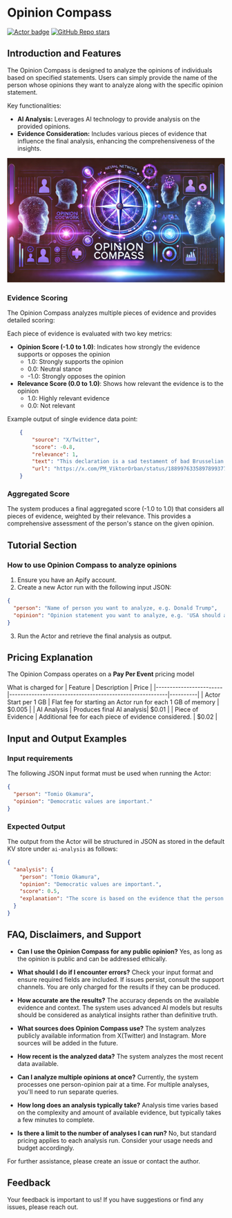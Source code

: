 # Opinion Compass

[![Actor badge](https://apify.com/actor-badge?actor=jan.turon/opinion-compass)](https://apify.com/jan.turon/opinion-compass)
[![GitHub Repo stars](https://img.shields.io/github/stars/HonzaTuron/opinion-compass)](https://github.com/HonzaTuron/opinion-compass)

## Introduction and Features
The Opinion Compass is designed to analyze the opinions of individuals based on specified statements. Users can simply provide the name of the person whose opinions they want to analyze along with the specific opinion statement. 

Key functionalities:
- **AI Analysis:** Leverages AI technology to provide analysis on the provided opinions.
- **Evidence Consideration:** Includes various pieces of evidence that influence the final analysis, enhancing the comprehensiveness of the insights.

![Opinion Compass Logo](compass.png)

### Evidence Scoring

The Opinion Compass analyzes multiple pieces of evidence and provides detailed scoring:

Each piece of evidence is evaluated with two key metrics:
- **Opinion Score (-1.0 to 1.0)**: Indicates how strongly the evidence supports or opposes the opinion
  - 1.0: Strongly supports the opinion
  - 0.0: Neutral stance
  - -1.0: Strongly opposes the opinion
- **Relevance Score (0.0 to 1.0)**: Shows how relevant the evidence is to the opinion
  - 1.0: Highly relevant evidence
  - 0.0: Not relevant

Example output of single evidence data point:
```json
    {
        "source": "X/Twitter",
        "score": -0.8,
        "relevance": 1,
        "text": "This declaration is a sad testament of bad Brusselian leadership. While President @realDonaldTrump and President Putin negotiate on peace, EU officials issue worthless statements.\n\nYou can’t request a seat at the negotiating table. You have to earn it! Through strength, good leadership and smart diplomacy.\n\nThe position of Brussels - to support killing as long as it takes - is morally and politically unacceptable.",
        "url": "https://x.com/PM_ViktorOrban/status/1889976335897899377"
    }
```

### Aggregated Score
The system produces a final aggregated score (-1.0 to 1.0) that considers all pieces of evidence, weighted by their relevance. This provides a comprehensive assessment of the person's stance on the given opinion.

## Tutorial Section
### How to use Opinion Compass to analyze opinions
1. Ensure you have an Apify account.
2. Create a new Actor run with the following input JSON:

```json
{
  "person": "Name of person you want to analyze, e.g. Donald Trump",
  "opinion": "Opinion statement you want to analyze, e.g. 'USA should always come first.'"
}
```

3. Run the Actor and retrieve the final analysis as output.

## Pricing Explanation
The Opinion Compass operates on a **Pay Per Event** pricing model

What is charged for
| Feature                | Description                                             | Price    |
|------------------------|---------------------------------------------------------|----------|
| Actor Start per 1 GB   | Flat fee for starting an Actor run for each 1 GB of memory | $0.005  |
| AI Analysis            | Produces final AI analysis| $0.01   |
| Piece of Evidence      | Additional fee for each piece of evidence considered. | $0.02   |


## Input and Output Examples
### Input requirements
The following JSON input format must be used when running the Actor:

```json
{
  "person": "Tomio Okamura",
  "opinion": "Democratic values are important."
}
```

### Expected Output
The output from the Actor will be structured in JSON as stored in the default KV store under `ai-analysis` as follows:

```json
{
  "analysis": {
    "person": "Tomio Okamura",
    "opinion": "Democratic values are important.",
    "score": 0.5,
    "explanation": "The score is based on the evidence that the person identifies with the opinion. It ranges from -1.0 to 1.0. The higher the score, the more the person identifies with the opinion. 1 means strong identification, -1 means strong opposition, 0 means inconclusive evidence.",
  }
}
```

## FAQ, Disclaimers, and Support
- **Can I use the Opinion Compass for any public opinion?**
  Yes, as long as the opinion is public and can be addressed ethically.

- **What should I do if I encounter errors?**
  Check your input format and ensure required fields are included. If issues persist, consult the support channels.
  You are only charged for the results if they can be produced.

- **How accurate are the results?**
  The accuracy depends on the available evidence and context. The system uses advanced AI models but results should be considered as analytical insights rather than definitive truth.

- **What sources does Opinion Compass use?**
  The system analyzes publicly available information from X(Twitter) and Instagram. More sources will be added in the future.

- **How recent is the analyzed data?**
  The system analyzes the most recent data available.

- **Can I analyze multiple opinions at once?**
  Currently, the system processes one person-opinion pair at a time. For multiple analyses, you'll need to run separate queries.

- **How long does an analysis typically take?**
  Analysis time varies based on the complexity and amount of available evidence, but typically takes a few minutes to complete.

- **Is there a limit to the number of analyses I can run?**
  No, but standard pricing applies to each analysis run. Consider your usage needs and budget accordingly.

For further assistance, please create an issue or contact the author.

## Feedback
Your feedback is important to us! If you have suggestions or find any issues, please reach out.
